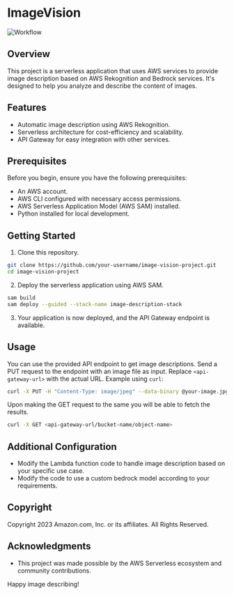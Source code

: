 # ImageVision

![Workflow](/ImageInsightsWorkflow.png)

## Overview
This project is a serverless application that uses AWS services to provide image description based on AWS Rekognition and Bedrock services. It's designed to help you analyze and describe the content of images.

## Features
- Automatic image description using AWS Rekognition.
- Serverless architecture for cost-efficiency and scalability.
- API Gateway for easy integration with other services.

## Prerequisites
Before you begin, ensure you have the following prerequisites:
- An AWS account.
- AWS CLI configured with necessary access permissions.
- AWS Serverless Application Model (AWS SAM) installed.
- Python installed for local development.

## Getting Started
1. Clone this repository.
```bash
git clone https://github.com/your-username/image-vision-project.git
cd image-vision-project
```
2. Deploy the serverless application using AWS SAM.
```bash
sam build
sam deploy --guided --stack-name image-description-stack
```
3. Your application is now deployed, and the API Gateway endpoint is available.

## Usage
You can use the provided API endpoint to get image descriptions. Send a PUT request to the endpoint with an image file as input. Replace `<api-gateway-url>` with the actual URL.
Example using `curl`:
```bash
curl -X PUT -H "Content-Type: image/jpeg" --data-binary @your-image.jpg <api-gateway-url/bucket-name/object-name>
```

Upon making the GET request to the same <api-gateway-url> you will be able to fetch the results.
```bash
curl -X GET <api-gateway-url/bucket-name/object-name>
```

## Additional Configuration
- Modify the Lambda function code to handle image description based on your specific use case.
- Modify the code to use a custom bedrock model according to your requirements.

## Copyright
Copyright 2023 Amazon.com, Inc. or its affiliates. All Rights Reserved.

## Acknowledgments
- This project was made possible by the AWS Serverless ecosystem and community contributions.

Happy image describing!
```
